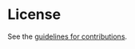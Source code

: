 # License

See the
[guidelines for contributions](https://github.com/desec-io/draft-thomassen-dnsop-multialgo-problem-statement/blob//CONTRIBUTING.md).
